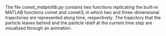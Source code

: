 The file *comet_matplotlib.py* contains two functions replicating the built-in MATLAB functions comet and comet3, in which two and three-dimensional trajectories are represented along time, respectively. The trajectory that the particle leaves behind and the particle istelf at the current time step are visualized through an animation.
